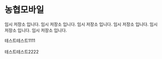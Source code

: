 # 농협모바일

임시 저장소 입니다.
임시 저장소 입니다.
임시 저장소 입니다.
임시 저장소 입니다.
임시 저장소 입니다.
임시 저장소 입니다.

테스트테스트1111<br>	
테스트테스트2222
